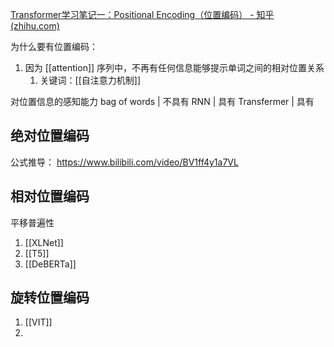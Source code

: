 [Transformer学习笔记一：Positional Encoding（位置编码） - 知乎 (zhihu.com)](https://zhuanlan.zhihu.com/p/454482273)

为什么要有位置编码：
1. 因为 [[attention]] 序列中，不再有任何信息能够提示单词之间的相对位置关系
	1. 关键词：[[自注意力机制]]

对位置信息的感知能力
bag of words | 不具有
RNN               | 具有
Transfermer    | 具有

## 绝对位置编码
公式推导： https://www.bilibili.com/video/BV1ff4y1a7VL
## 相对位置编码
平移普遍性
1. [[XLNet]]
2. [[T5]]
3. [[DeBERTa]]
## 旋转位置编码
1. [[VIT]]
2. 



